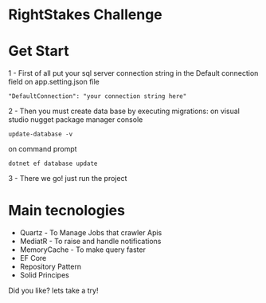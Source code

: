 # RightStakes Challenge

# Get Start
1 - First of all put your sql server connection string in the Default connection field on app.setting.json file
```
"DefaultConnection": "your connection string here"
```
2 - Then you must create data base by executing migrations: 
on visual studio nugget package manager console
```
update-database -v
```
on command prompt
```
dotnet ef database update
```
3 - There we go! just run the project

# Main tecnologies

* Quartz - To Manage Jobs that crawler Apis
* MediatR - To raise and handle notifications
* MemoryCache - To make query faster
* EF Core
* Repository Pattern
* Solid Principes

Did you like? lets take a try!

